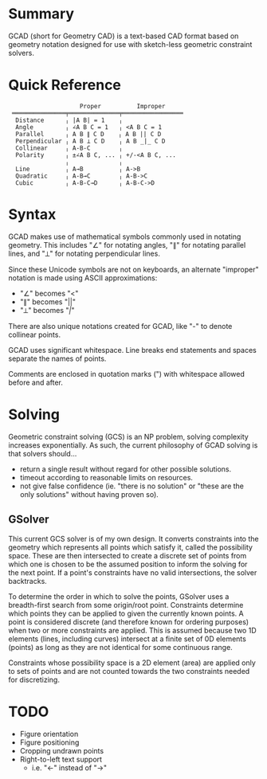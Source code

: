
# Summary
GCAD (short for Geometry CAD) is a text-based CAD format based on geometry notation designed for use with sketch-less geometric constraint solvers.

# Quick Reference
```
                    Proper          Improper     
 ═══════════════╤══════════════╤═════════════════
  Distance      ╷ |A B| = 1    ╷              
  Angle         ╷ ∠A B C = 1   ╷ <A B C = 1   
  Parallel      ╷ A B ∥ C D    ╷ A B || C D   
  Perpendicular ╷ A B ⟂ C D    ╷ A B _|_ C D  
  Collinear     ╷ A-B-C        ╷
  Polarity      ╷ ±∠A B C, ... ╷ +/-<A B C, ...
                ╷              ╷
  Line          ╷ A→B          ╷ A->B
  Quadratic     ╷ A-B→C        ╷ A-B->C
  Cubic         ╷ A-B-C→D      ╷ A-B-C->D
```

# Syntax

GCAD makes use of mathematical symbols commonly used in notating geometry. This includes "∠" for notating angles, "∥" for notating parallel lines, and "⟂" for notating perpendicular lines.

Since these Unicode symbols are not on keyboards, an alternate "improper" notation is made using ASCII approximations:
- "∠" becomes "<"
- "∥" becomes "||"
- "⟂" becomes "_|_"

There are also unique notations created for GCAD, like "-" to denote collinear points.

GCAD uses significant whitespace. Line breaks end statements and spaces separate the names of points.

Comments are enclosed in quotation marks (") with whitespace allowed before and after.



# Solving

Geometric constraint solving (GCS) is an NP problem, solving complexity increases exponentially. As such, the current philosophy of GCAD solving is that solvers should...
- return a single result without regard for other possible solutions.
- timeout according to reasonable limits on resources.
- not give false confidence (ie. "there is no solution" or "these are the only solutions" without having proven so).

## GSolver
This current GCS solver is of my own design. It converts constraints into the geometry which represents all points which satisfy it, called the possibility space. These are then intersected to create a discrete set of points from which one is chosen to be the assumed position to inform the solving for the next point. If a point's constraints have no valid intersections, the solver backtracks.

To determine the order in which to solve the points, GSolver uses a breadth-first search from some origin/root point. Constraints determine which points they can be applied to given the currently known points. A point is considered discrete (and therefore known for ordering purposes) when two or more constraints are applied. This is assumed because two 1D elements (lines, including curves) intersect at a finite set of 0D elements (points) as long as they are not identical for some continuous range.

Constraints whose possibility space is a 2D element (area) are applied only to sets of points and are not counted towards the two constraints needed for discretizing.

# TODO

- Figure orientation
- Figure positioning
- Cropping undrawn points
- Right-to-left text support
  - i.e. "<-" instead of "->"
